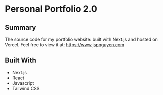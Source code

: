 # Personal Portfolio 2.0

## Summary
The source code for my portfolio website: built with Next.js and hosted on Vercel. 
Feel free to view it at: https://www.jspnguyen.com

## Built With
- Next.js
- React
- Javascript
- Tailwind CSS
